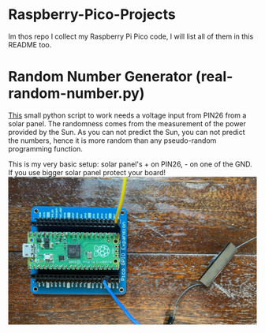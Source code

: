 # Raspberry-Pico-Projects
Im thos repo I collect my Raspberry Pi Pico code, I will list all of them in this README too.

# Random Number Generator (real-random-number.py)
[This](https://github.com/akosnikhazy/Raspberry-Pico-Projects/blob/main/real-random-number.py) small python script to work needs a voltage input from PIN26 from a solar panel. The randomness comes from the measurement of the power provided by the Sun. As you can not predict the Sun, you can not predict the numbers, hence it is more random than any pseudo-random programming function.

This is my very basic setup: solar panel's + on PIN26, - on one of the GND. If you use bigger solar panel protect your board!
![Raspberry Pico with solar panel](https://raw.githubusercontent.com/akosnikhazy/Raspberry-Pico-Projects/main/random-number-generator.JPG)
